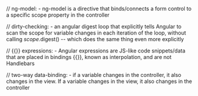 // ng-model:
    - ng-model is a directive that binds/connects a form control to a specific scope property in the controller
    
// dirty-checking:
    - an angular digest loop that explicitly tells Angular to scan the scope for variable changes in each iteration of the loop, without calling $scope.$digest() -- which does the same thing even more explicitly
    
// {{}} expressions:
    - Angular expressions are JS-like code snippets/data that are placed in bindings {{}}, known as interpolation, and are not Handlebars
    
// two-way data-binding:
    - if a variable changes in the controller, it also changes in the view. If a variable changes in the view, it also changes in the controller
